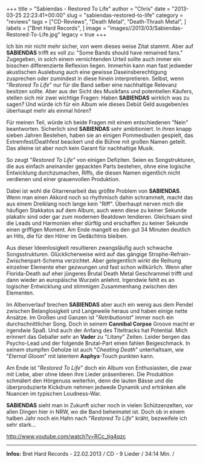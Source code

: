 +++
title = "Sabiendas - Restored To Life"
author = "Chris"
date = "2013-03-25 22:23:41+00:00"
slug = "sabiendas-restored-to-life"
category = "reviews"
tags = ["CD-Reviews", "Death Metal", "Death-Thrash Metal", ]
labels = ["Bret Hard Records", ]
image = "images//2013/03/Sabiendas-Restored-To-Life.jpg"
legacy = true
+++

Ich bin mir nicht mehr sicher, von wem dieses weise Zitat stammt. Aber auf **SABIENDAS** trifft es voll zu: "Some Bands should have remained fans." Zugegeben, in solch einem vernichtenden Urteil sollte auch immer ein bisschen differenzierte Reflexion liegen. Immerhin kann man fast jedweder akustischen Auslebung auch eine gewisse Daseinsberechtigung zusprechen oder zumindest in diese hinein interpretieren. Selbst, wenn "_Restored To Life_" nur für die Band selber eine nachhaltige Relevanz besitzen sollte. Aber aus der Sicht des Musikfans und potentiellen Käufers, stellen sich mir zwei wichtige Fragen: Haben **SABIENDAS** wirklich was zu sagen? Und würde ich für ein Album wie dieses Debüt Geld ausgeben/es überhaupt mehr als einmal hören?

Für meinen Teil, würde ich beide Fragen mit einem entschiedenen "Nein" beantworten. Sicherlich  sind **SABIENDAS** sehr ambitioniert. In ihren knapp sieben Jahren Bestehen, haben sie an einigen Pommesbuden gespielt, das Extremfest/Deathfest beackert und die Bühne mit großen Namen geteilt. Das alleine ist aber noch kein Garant für nachhaltige Musik.

So zeugt "_Restored To Life_" von einigen Defiziten. Seien es Songstrukturen, die aus einfach aneinander gepackten Parts bestehen, ohne eine logische Entwicklung durchzumachen, Riffs, die diesen Namen eigentlich nicht verdienen und einer grauenvollen Produktion.

Dabei ist wohl die Gitarrenarbeit das größte Problem von **SABIENDAS**. Wenn man einen Akkord noch so rhythmisch dahin schrammelt, macht das aus einem Dreiklang noch lange kein "Riff". Überhaupt nerven mich die häufigen Stakkatos auf dem Album, auch wenn diese zu keiner Sekunde plakativ sind oder gar zum modernen Beatdown tendieren.
Gleichsam sind die Leads und Harmonien eher dürftig und erschaffen zu keiner Sekunde einen griffigen Moment. Am Ende mangelt es den gut 34 Minuten deutlich an Hits, die für den Hörer im Gedächtnis bleiben.

Aus dieser Ideenlosigkeit resultieren zwangsläufig auch schwache Songsstrukturen. Glücklicherweise wird auf das gängige Strophe-Refrain-Zwischenpart-Schema verzichtet. Aber gelegentlich wirkt die Reihung einzelner Elemente eher gezwungen und fast schon willkürlich. Wenn alter Florida-Death auf eher jüngeres Brutal Death Metal Geschrammel trifft und dann wieder an europäische Wurzeln anlehnt. Irgendwie fehlt es an logischer Entwicklung und stimmigen Zusammenhang zwischen den Elementen.

Im Albenverlauf brechen **SABIENDAS** aber auch ein wenig aus dem Pendel zwischen Belanglosigkeit und Langeweile heraus und haben einige nette Ansätze. Im Großen und Ganzen ist "_Retributionist_" immer noch ein durchschnittlicher Song. Doch in seinem **Cannibal Corpse** Groove macht er irgendwie Spaß. Und auch der Anfang des Titeltracks hat Potential. Mich erinnert das Geballer sehr an **Vader** zu "_Litany_" Zeiten. Leider bergen das Psycho-Lead und der folgende Brutal-Part einen fahlen Beigeschmack. In seinem stumpfen Geholze ist auch "_Cheating Death_" unterhaltsam, wie "_Eternal Gloom_" mit latentem **Asphyx**-Touch punkten kann.

Am Ende ist "_Restored To Life_" doch ein Album von Enthusiasten, die zwar mit Liebe, aber ohne Ideen ihre Lieder präsentieren. Die Produktion schmälert den Hörgenuss weiterhin, denn die lauten Bässe und die überproduzierte Kickdrum nehmen jedwede Dynamik und ertränken alle Nuancen im typischen Loudness-War.

**SABIENDAS** sieht man in Zukunft sicher noch in vielen Schützenzelten, vor allen Dingen hier in NRW, wo die Band beheimatet ist. Doch ob in einem halben Jahr noch ein Hahn nach "_Restored To Life_" kräht, bezweifele ich sehr stark...

http://www.youtube.com/watch?v=RCc_tig4qzc



---
**Infos:**
Bret Hard Records - 22.02.2013 / 
CD - 9 Lieder / 34:14 Min. / 
